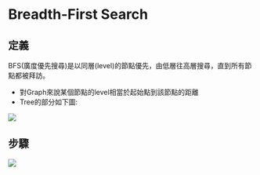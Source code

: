 # Breadth-First Search

## 定義
BFS(廣度優先搜尋)是以同層(level)的節點優先，由低層往高層搜尋，直到所有節點都被拜訪。

- 對Graph來說某個節點的level相當於起始點到該節點的距離
- Tree的部分如下圖:

![](https://i.imgur.com/BMd1yaz.png)

## 步驟

![](https://i.imgur.com/1xkkRtI.png)
